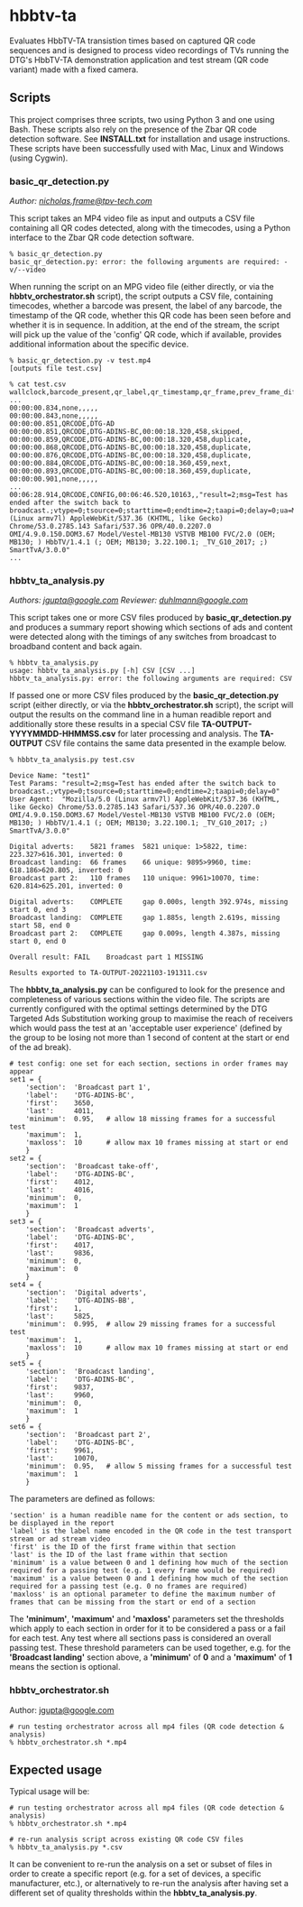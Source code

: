 # hbbtv-ta
Evaluates HbbTV-TA transistion times based on captured QR code sequences and is designed to process video recordings of TVs running the DTG's HbbTV-TA demonstration application and test stream (QR code variant) made with a fixed camera.

## Scripts

This project comprises three scripts, two using Python 3 and one using Bash. These scripts also rely on the presence of the Zbar QR code detection software. See **INSTALL.txt** for installation and usage instructions. These scripts have been successfully used with Mac, Linux and Windows (using Cygwin).

### basic_qr_detection.py

*Author: nicholas.frame@tpv-tech.com*

This script takes an MP4 video file as input and outputs a CSV file containing all QR codes detected, along with the timecodes, using a Python interface to the Zbar QR code detection software.
```
% basic_qr_detection.py
basic_qr_detection.py: error: the following arguments are required: -v/--video
```
When running the script on an MPG video file (either directly, or via the **hbbtv_orchestrator.sh** script), the script outputs a CSV file, containing timecodes, whether a barcode was present, the label of any barcode, the timestamp of the QR code, whether this QR code has been seen before and whether it is in sequence. In addition, at the end of the stream, the script will pick up the value of the 'config' QR code, which if available, provides additional information about the specific device.
```
% basic_qr_detection.py -v test.mp4
[outputs file test.csv]

% cat test.csv
wallclock,barcode_present,qr_label,qr_timestamp,qr_frame,prev_frame_diff,config
...
00:00:00.834,none,,,,,
00:00:00.843,none,,,,,
00:00:00.851,QRCODE,DTG-AD
00:00:00.851,QRCODE,DTG-ADINS-BC,00:00:18.320,458,skipped,
00:00:00.859,QRCODE,DTG-ADINS-BC,00:00:18.320,458,duplicate,
00:00:00.868,QRCODE,DTG-ADINS-BC,00:00:18.320,458,duplicate,
00:00:00.876,QRCODE,DTG-ADINS-BC,00:00:18.320,458,duplicate,
00:00:00.884,QRCODE,DTG-ADINS-BC,00:00:18.360,459,next,
00:00:00.893,QRCODE,DTG-ADINS-BC,00:00:18.360,459,duplicate,
00:00:00.901,none,,,,,
...
00:06:28.914,QRCODE,CONFIG,00:06:46.520,10163,,"result=2;msg=Test has ended after the switch back to broadcast.;vtype=0;tsource=0;starttime=0;endtime=2;taapi=0;delay=0;ua=Mozilla/5.0 (Linux armv7l) AppleWebKit/537.36 (KHTML, like Gecko) Chrome/53.0.2785.143 Safari/537.36 OPR/40.0.2207.0 OMI/4.9.0.150.DOM3.67 Model/Vestel-MB130 VSTVB MB100 FVC/2.0 (OEM; MB130; ) HbbTV/1.4.1 (; OEM; MB130; 3.22.100.1; _TV_G10_2017; ;) SmartTvA/3.0.0"
...
```
### hbbtv_ta_analysis.py

*Authors: jgupta@google.com*
*Reviewer: duhlmann@google.com*

This script takes one or more CSV files produced by **basic_qr_detection.py** and produces a summary report showing which sections of ads and content were detected along with the timings of any switches from broadcast to broadband content and back again.
```
% hbbtv_ta_analysis.py
usage: hbbtv_ta_analysis.py [-h] CSV [CSV ...]
hbbtv_ta_analysis.py: error: the following arguments are required: CSV
```
If passed one or more CSV files produced by the **basic_qr_detection.py** script (either directly, or via the **hbbtv_orchestrator.sh** script), the script will output the results on the command line in a human readible report and additionally store these results in a special CSV file **TA-OUTPUT-YYYYMMDD-HHMMSS.csv** for later processing and analysis. The **TA-OUTPUT** CSV file contains the same data presented in the example below.
```
% hbbtv_ta_analysis.py test.csv

Device Name: "test1"
Test Params: "result=2;msg=Test has ended after the switch back to broadcast.;vtype=0;tsource=0;starttime=0;endtime=2;taapi=0;delay=0"
User Agent:  "Mozilla/5.0 (Linux armv7l) AppleWebKit/537.36 (KHTML, like Gecko) Chrome/53.0.2785.143 Safari/537.36 OPR/40.0.2207.0 OMI/4.9.0.150.DOM3.67 Model/Vestel-MB130 VSTVB MB100 FVC/2.0 (OEM; MB130; ) HbbTV/1.4.1 (; OEM; MB130; 3.22.100.1; _TV_G10_2017; ;) SmartTvA/3.0.0"

Digital adverts:	5821 frames	 5821 unique: 1>5822, time: 223.327>616.301, inverted: 0
Broadcast landing:	66 frames	 66 unique: 9895>9960, time: 618.186>620.805, inverted: 0
Broadcast part 2:	110 frames	 110 unique: 9961>10070, time: 620.814>625.201, inverted: 0

Digital adverts:	COMPLETE	 gap 0.000s, length 392.974s, missing start 0, end 3
Broadcast landing:	COMPLETE	 gap 1.885s, length 2.619s, missing start 58, end 0
Broadcast part 2:	COMPLETE	 gap 0.009s, length 4.387s, missing start 0, end 0

Overall result:	FAIL	Broadcast part 1 MISSING

Results exported to TA-OUTPUT-20221103-191311.csv
```
The **hbbtv_ta_analysis.py** can be configured to look for the presence and completeness of various sections within the video file. The scripts are currently configured with the optimal settings determined by the DTG Targeted Ads Substitution working group to maximise the reach of receivers which would pass the test at an 'acceptable user experience' (defined by the group to be losing not more than 1 second of content at the start or end of the ad break).
```
# test config: one set for each section, sections in order frames may appear
set1 = {
    'section':  'Broadcast part 1',
    'label':    'DTG-ADINS-BC',
    'first':    3650,
    'last':     4011,
    'minimum':  0.95,   # allow 18 missing frames for a successful test
    'maximum':  1,
    'maxloss':  10      # allow max 10 frames missing at start or end
    }
set2 = {
    'section':  'Broadcast take-off',
    'label':    'DTG-ADINS-BC',
    'first':    4012,
    'last':     4016,
    'minimum':  0,
    'maximum':  1
    }
set3 = {
    'section':  'Broadcast adverts',
    'label':    'DTG-ADINS-BC',
    'first':    4017,
    'last':     9836,
    'minimum':  0,
    'maximum':  0
    }
set4 = {
    'section':  'Digital adverts',
    'label':    'DTG-ADINS-BB',
    'first':    1,
    'last':     5825,
    'minimum':  0.995,  # allow 29 missing frames for a successful test
    'maximum':  1,
    'maxloss':  10      # allow max 10 frames missing at start or end
    }
set5 = {
    'section':  'Broadcast landing',
    'label':    'DTG-ADINS-BC',
    'first':    9837,
    'last':     9960,
    'minimum':  0,
    'maximum':  1
    }
set6 = {
    'section':  'Broadcast part 2',
    'label':    'DTG-ADINS-BC',
    'first':    9961,
    'last':     10070,
    'minimum':  0.95,   # allow 5 missing frames for a successful test
    'maximum':  1
    }
```
The parameters are defined as follows:
```
'section' is a human readible name for the content or ads section, to be displayed in the report
'label' is the label name encoded in the QR code in the test transport stream or ad stream video
'first' is the ID of the first frame within that section
'last' is the ID of the last frame within that section
'minimum' is a value between 0 and 1 defining how much of the section required for a passing test (e.g. 1 every frame would be required)
'maximum' is a value between 0 and 1 defining how much of the section required for a passing test (e.g. 0 no frames are required)
'maxloss' is an optional parameter to define the maximum number of frames that can be missing from the start or end of a section
```
The **'minimum'**, **'maximum'** and **'maxloss'** parameters set the thresholds which apply to each section in order for it to be considered a pass or a fail for each test. Any test where all sections pass is considered an overall passing test. These threshold parameters can be used together, e.g. for the **'Broadcast landing'** section above, a **'minimum'** of **0** and a **'maximum'** of **1** means the section is optional.

### hbbtv_orchestrator.sh

Author: jgupta@google.com
```
# run testing orchestrator across all mp4 files (QR code detection & analysis)
% hbbtv_orchestrator.sh *.mp4
```
## Expected usage

Typical usage will be:
```
# run testing orchestrator across all mp4 files (QR code detection & analysis)
% hbbtv_orchestrator.sh *.mp4

# re-run analysis script across existing QR code CSV files
% hbbtv_ta_analysis.py *.csv
```
It can be convenient to re-run the analysis on a set or subset of files in order to create a specific report (e.g. for a set of devices, a specific manufacturer, etc.), or alternatively to re-run the analysis after having set a different set of quality thresholds within the **hbbtv_ta_analysis.py**.
